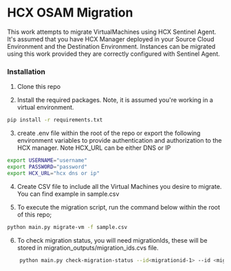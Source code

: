 # HCX OSAM Migration

This work attempts to migrate VirtualMachines using HCX Sentinel Agent. It's assumed that you have HCX Manager deployed in your Source Cloud Environment and the Destination Environment. Instances can be migrated using this work provided they are correctly configured with Sentinel Agent.

### Installation

1.	Clone this repo

2.  Install the required packages. Note, it is assumed you're working in a virtual environment.
```bash
pip install -r requirements.txt
```
3. create .env file within the root of the repo or export the following environment variables to provide authentication and authorization to the HCX manager. Note HCX_URL can be either DNS or IP
```bash
export USERNAME="username"
export PASSWORD="password"
export HCX_URL="hcx dns or ip"
```
4. Create CSV file to include all the Virtual Machines you desire to migrate. You can find example in sample.csv

5. To execute the migration script, run the command below within the root of this repo; 

```bash
python main.py migrate-vm -f sample.csv
```
6. To check migration status, you will need migrationIds, these will be stored in migration_outputs/migration_ids.cvs file. 
```bash
    python main.py check-migration-status --id<migrationid-1> --id <migrationid-2> --id <migrationid-3>
```